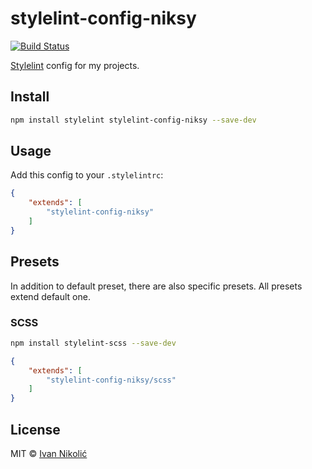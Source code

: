 # stylelint-config-niksy

[![Build Status][ci-img]][ci]

[Stylelint][stylelint] config for my projects.

## Install

```sh
npm install stylelint stylelint-config-niksy --save-dev
```

## Usage

Add this config to your `.stylelintrc`:

```json
{
	"extends": [
		"stylelint-config-niksy"
	]
}
```

## Presets

In addition to default preset, there are also specific presets. All presets extend default one.

### SCSS

```sh
npm install stylelint-scss --save-dev
```

```json
{
	"extends": [
		"stylelint-config-niksy/scss"
	]
}
```

## License

MIT © [Ivan Nikolić](http://ivannikolic.com)

[ci]: https://travis-ci.org/niksy/stylelint-config-niksy
[ci-img]: https://img.shields.io/travis/niksy/stylelint-config-niksy/master.svg
[stylelint]: http://stylelint.io/
